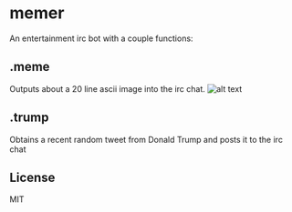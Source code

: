 # memer
An entertainment irc bot with a couple functions:
## .meme
Outputs about a 20 line ascii image into the irc chat.
![alt text](http://i.imgur.com/Tc25YEB.png "Logo Title Text 1")
## .trump
Obtains a recent random tweet from Donald Trump and posts it to the irc chat
## License
MIT
